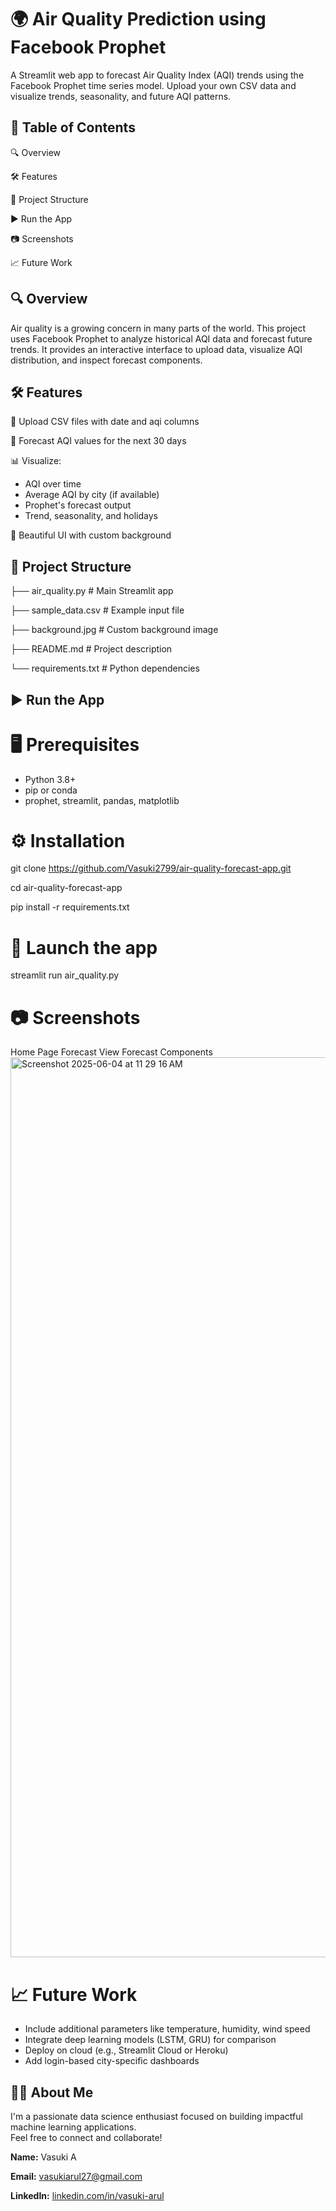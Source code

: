 # 🌍 Air Quality Prediction using Facebook Prophet



A Streamlit web app to forecast Air Quality Index (AQI) trends using the Facebook Prophet time series model. Upload your own CSV data and visualize trends, seasonality, and future AQI patterns.

## 📌 Table of Contents

🔍 Overview

🛠 Features

📁 Project Structure

▶️ Run the App

📷 Screenshots

📈 Future Work

## 🔍 Overview
Air quality is a growing concern in many parts of the world. This project uses Facebook Prophet to analyze historical AQI data and forecast future trends. It provides an interactive interface to upload data, visualize AQI distribution, and inspect forecast components.

## 🛠 Features

📂 Upload CSV files with date and aqi columns

🔮 Forecast AQI values for the next 30 days

📊 Visualize:
   * AQI over time
   * Average AQI by city (if available)
   * Prophet's forecast output
   * Trend, seasonality, and holidays

🎨 Beautiful UI with custom background

## 📁 Project Structure

├── air_quality.py               # Main Streamlit app

├── sample_data.csv              # Example input file

├── background.jpg               # Custom background image

├── README.md                    # Project description

└── requirements.txt             # Python dependencies

## ▶️ Run the App

# 🖥 Prerequisites
  * Python 3.8+
  * pip or conda
  * prophet, streamlit, pandas, matplotlib

# ⚙️ Installation

git clone https://github.com/Vasuki2799/air-quality-forecast-app.git

cd air-quality-forecast-app

pip install -r requirements.txt

# 🚀 Launch the app
streamlit run air_quality.py

# 📷 Screenshots
Home Page	Forecast View	Forecast Components
<img width="1440" alt="Screenshot 2025-06-04 at 11 29 16 AM" src="https://github.com/user-attachments/assets/42a37feb-35f5-49e5-a9ef-9aabdbbb08d9" />


# 📈 Future Work

* Include additional parameters like temperature, humidity, wind speed
* Integrate deep learning models (LSTM, GRU) for comparison
* Deploy on cloud (e.g., Streamlit Cloud or Heroku)
* Add login-based city-specific dashboards

## 🙋‍♂️ About Me

I'm a passionate data science enthusiast focused on building impactful machine learning applications.  
Feel free to connect and collaborate!

**Name:** Vasuki A 

**Email:** vasukiarul27@gmail.com  

**LinkedIn:** [linkedin.com/in/vasuki-arul](https://linkedin.com/in/vasuki-arul)  



